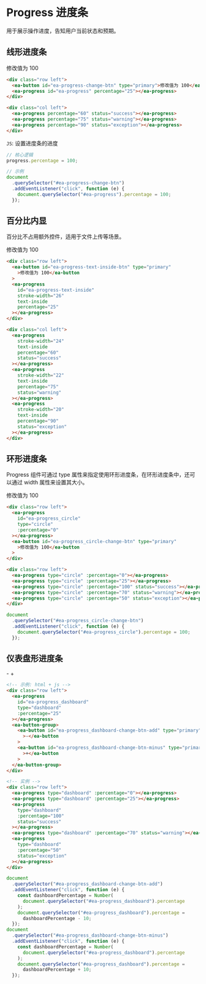 <script setup>
import { onMounted } from 'vue'

onMounted(() => {
    import('../index.js')
    import('./index.scss')

    document.querySelector('#ea-progress-change-btn').addEventListener('click', function (e) {
        document.querySelector('#ea-progress').percentage = 100;
    })

    document.querySelector('#ea-progress-text-inside-btn').addEventListener('click', function (e) {
        document.querySelector('#ea-progress-text-inside').percentage = 100;
    })

    document.querySelector('#ea-progress_circle-change-btn').addEventListener('click', function (e) {
        document.querySelector('#ea-progress_circle').percentage = 100;
    })

    document.querySelector('#ea-progress_dashboard-change-btn-add').addEventListener('click', function (e) {
        const dashboardPercentage = Number(document.querySelector('#ea-progress_dashboard').percentage);
        document.querySelector('#ea-progress_dashboard').percentage = dashboardPercentage - 10;
    })
    document.querySelector('#ea-progress_dashboard-change-btn-minus').addEventListener('click', function (e) {
        const dashboardPercentage = Number(document.querySelector('#ea-progress_dashboard').percentage);
        document.querySelector('#ea-progress_dashboard').percentage = dashboardPercentage + 10;
    })
})
</script>

<style lang="scss" scoped>
ea-progress {
    width: 20rem;
}

ea-progress[type="circle"],
ea-progress[type="dashboard"] {
    width: auto;
}
</style>

# Progress 进度条

用于展示操作进度，告知用户当前状态和预期。

## 线形进度条

<div class="row left">
    <ea-button id="ea-progress-change-btn" type="primary">修改值为 100</ea-button>
    <ea-progress id="ea-progress" percentage="25"></ea-progress>
</div>

<div class="col left">
    <ea-progress percentage="60" status="success"></ea-progress>
    <ea-progress percentage="75" status="warning"></ea-progress>
    <ea-progress percentage="90" status="exception"></ea-progress>
</div>

```html
<div class="row left">
  <ea-button id="ea-progress-change-btn" type="primary">修改值为 100</ea-button>
  <ea-progress id="ea-progress" percentage="25"></ea-progress>
</div>

<div class="col left">
  <ea-progress percentage="60" status="success"></ea-progress>
  <ea-progress percentage="75" status="warning"></ea-progress>
  <ea-progress percentage="90" status="exception"></ea-progress>
</div>
```

`JS`: 设置进度条的进度

```js
// 核心逻辑
progress.percentage = 100;

// 示例
document
  .querySelector("#ea-progress-change-btn")
  .addEventListener("click", function (e) {
    document.querySelector("#ea-progress").percentage = 100;
  });
```

## 百分比内显

百分比不占用额外控件，适用于文件上传等场景。

<div class="row left">
    <ea-button id="ea-progress-text-inside-btn" type="primary">修改值为 100</ea-button>
    <ea-progress id="ea-progress-text-inside" stroke-width="26" text-inside percentage="25"></ea-progress>
</div>

<div class="col left">
    <ea-progress stroke-width="24" text-inside percentage="60" status="success"></ea-progress>
    <ea-progress stroke-width="22" text-inside percentage="75" status="warning"></ea-progress>
    <ea-progress stroke-width="20" text-inside percentage="90" status="exception"></ea-progress>
</div>

```html
<div class="row left">
  <ea-button id="ea-progress-text-inside-btn" type="primary"
    >修改值为 100</ea-button
  >
  <ea-progress
    id="ea-progress-text-inside"
    stroke-width="26"
    text-inside
    percentage="25"
  ></ea-progress>
</div>

<div class="col left">
  <ea-progress
    stroke-width="24"
    text-inside
    percentage="60"
    status="success"
  ></ea-progress>
  <ea-progress
    stroke-width="22"
    text-inside
    percentage="75"
    status="warning"
  ></ea-progress>
  <ea-progress
    stroke-width="20"
    text-inside
    percentage="90"
    status="exception"
  ></ea-progress>
</div>
```

## 环形进度条

Progress 组件可通过 type 属性来指定使用环形进度条，在环形进度条中，还可以通过 width 属性来设置其大小。

<div class="row left">
    <ea-progress id="ea-progress_circle" type="circle" :percentage="0"></ea-progress>
    <ea-button id="ea-progress_circle-change-btn" type="primary">修改值为 100</ea-button>
</div>

<div class="row left">
    <ea-progress type="circle" :percentage="0"></ea-progress>
    <ea-progress type="circle" :percentage="25"></ea-progress>
    <ea-progress type="circle" :percentage="100" status="success"></ea-progress>
    <ea-progress type="circle" :percentage="70" status="warning"></ea-progress>
    <ea-progress type="circle" :percentage="50" status="exception"></ea-progress>
</div>

```html
<div class="row left">
  <ea-progress
    id="ea-progress_circle"
    type="circle"
    :percentage="0"
  ></ea-progress>
  <ea-button id="ea-progress_circle-change-btn" type="primary"
    >修改值为 100</ea-button
  >
</div>

<div class="row left">
  <ea-progress type="circle" :percentage="0"></ea-progress>
  <ea-progress type="circle" :percentage="25"></ea-progress>
  <ea-progress type="circle" :percentage="100" status="success"></ea-progress>
  <ea-progress type="circle" :percentage="70" status="warning"></ea-progress>
  <ea-progress type="circle" :percentage="50" status="exception"></ea-progress>
</div>
```

```js
document
  .querySelector("#ea-progress_circle-change-btn")
  .addEventListener("click", function (e) {
    document.querySelector("#ea-progress_circle").percentage = 100;
  });
```

## 仪表盘形进度条

<div class="row left">
    <ea-progress id="ea-progress_dashboard" type="dashboard" :percentage="25"></ea-progress>
    <ea-button-group>
      <ea-button id="ea-progress_dashboard-change-btn-add" type="primary">-</ea-button>
      <ea-button id="ea-progress_dashboard-change-btn-minus" type="primary">+</ea-button>
    </ea-button-group>
</div>

<div class="row left">
    <ea-progress type="dashboard" :percentage="0"></ea-progress>
    <ea-progress type="dashboard" :percentage="25"></ea-progress>
    <ea-progress type="dashboard" :percentage="100" status="success"></ea-progress>
    <ea-progress type="dashboard" :percentage="70" status="warning"></ea-progress>
    <ea-progress type="dashboard" :percentage="50" status="exception"></ea-progress>
</div>

```html
<!-- 示例: html + js -->
<div class="row left">
  <ea-progress
    id="ea-progress_dashboard"
    type="dashboard"
    :percentage="25"
  ></ea-progress>
  <ea-button-group>
    <ea-button id="ea-progress_dashboard-change-btn-add" type="primary"
      >-</ea-button
    >
    <ea-button id="ea-progress_dashboard-change-btn-minus" type="primary"
      >+</ea-button
    >
  </ea-button-group>
</div>

<!-- 实例 -->
<div class="row left">
  <ea-progress type="dashboard" :percentage="0"></ea-progress>
  <ea-progress type="dashboard" :percentage="25"></ea-progress>
  <ea-progress
    type="dashboard"
    :percentage="100"
    status="success"
  ></ea-progress>
  <ea-progress type="dashboard" :percentage="70" status="warning"></ea-progress>
  <ea-progress
    type="dashboard"
    :percentage="50"
    status="exception"
  ></ea-progress>
</div>
```

```js
document
  .querySelector("#ea-progress_dashboard-change-btn-add")
  .addEventListener("click", function (e) {
    const dashboardPercentage = Number(
      document.querySelector("#ea-progress_dashboard").percentage
    );
    document.querySelector("#ea-progress_dashboard").percentage =
      dashboardPercentage - 10;
  });
document
  .querySelector("#ea-progress_dashboard-change-btn-minus")
  .addEventListener("click", function (e) {
    const dashboardPercentage = Number(
      document.querySelector("#ea-progress_dashboard").percentage
    );
    document.querySelector("#ea-progress_dashboard").percentage =
      dashboardPercentage + 10;
  });
```

